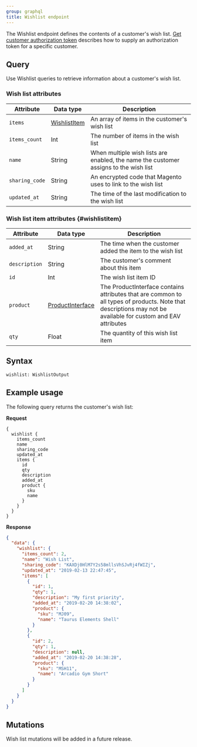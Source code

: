 ```yaml
---
group: graphql
title: Wishlist endpoint
---
```


The Wishlist endpoint defines the contents of a customer's wish list. [Get customer authorization token]({{page.baseurl}}/graphql/get-customer-authorization-token.html) describes how to supply an authorization token for a specific customer.

## Query
Use Wishlist queries to retrieve information about a customer's wish list.

### Wish list attributes

Attribute | Data type | Description
--- | --- | ---
`items` | [WishlistItem](#wishlistitem) | An array of items in the customer's wish list
`items_count` | Int | The number of items in the wish list
`name` | String | When multiple wish lists are enabled, the name the customer assigns to the wish list
`sharing_code` | String | An encrypted code that Magento uses to link to the wish list
`updated_at` | String | The time of the last modification to the wish list


### Wish list item attributes {#wishlistitem}

Attribute | Data type | Description
--- | --- | ---
`added_at` | String | The time when the customer added the item to the wish list
`description` | String | The customer's comment about this item
`id` | Int | The wish list item ID
`product` | <a href="{{ page.baseurl }}/graphql/reference/products.html#ProductInterface">ProductInterface</a> | The ProductInterface contains attributes that are common to all types of products. Note that descriptions may not be available for custom and EAV attributes
`qty` | Float | The quantity of this wish list item


## Syntax

`wishlist: WishlistOutput`

## Example usage

The following query returns the customer's wish list:

**Request**

```
{
  wishlist {
    items_count
    name
    sharing_code
    updated_at
    items {
      id
      qty
      description
      added_at
      product {
        sku
        name
      }
    }
  }
}
```

**Response**

```json
{
  "data": {
    "wishlist": {
      "items_count": 2,
      "name": "Wish List",
      "sharing_code": "KAXDj0HlM7Y2s58mllsVhSJvRj4fWIZj",
      "updated_at": "2019-02-13 22:47:45",
      "items": [
        {
          "id": 1,
          "qty": 1,
          "description": "My first priority",
          "added_at": "2019-02-20 14:38:02",
          "product": {
            "sku": "MJ09",
            "name": "Taurus Elements Shell"
          }
        },
        {
          "id": 2,
          "qty": 1,
          "description": null,
          "added_at": "2019-02-20 14:38:28",
          "product": {
            "sku": "MSH11",
            "name": "Arcadio Gym Short"
          }
        }
      ]
    }
  }
}
```
## Mutations

Wish list mutations will be added in a future release.
